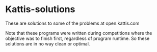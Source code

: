 # Kattis-solutions

These are solutions to some of the problems at open.kattis.com

Note that these programs were written during competitions
where the objective was to finish first, regardless of program runtime.
So these solutions are in no way clean or optimal.
